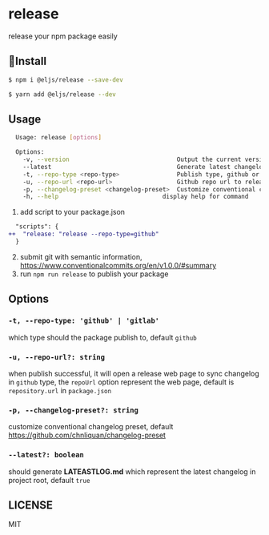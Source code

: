 # release

release your npm package easily

## Install

```bash
$ npm i @eljs/release --save-dev
```

```bash
$ yarn add @eljs/release --dev
```

## Usage

```bash
  Usage: release [options]

  Options:
    -v, --version                              Output the current version
    --latest                                   Generate latest changelog (default: true)
    -t, --repo-type <repo-type>                Publish type, github or gitlab
    -u, --repo-url <repo-url>                  Github repo url to release
    -p, --changelog-preset <changelog-preset>  Customize conventional changelog preset
    -h, --help                             display help for command
```

1. add script to your package.json

```diff
  "scripts": {
++  "release: "release --repo-type=github"  
  }
```

2. submit git with semantic information, https://www.conventionalcommits.org/en/v1.0.0/#summary
3. run `npm run release` to publish your package

## Options

### `-t, --repo-type: 'github' | 'gitlab'`

which type should the package publish to, default `github`


### `-u, --repo-url?: string`

when publish successful, it will open a release web page to sync changelog in `github` type, the `repoUrl` option represent the web page, default is `repository.url` in `package.json`


### `-p, --changelog-preset?: string`

customize conventional changelog preset, default https://github.com/chnliquan/changelog-preset

### `--latest?: boolean`

should generate **LATEASTLOG.md** which represent the latest changelog in project root, default `true`

## LICENSE

MIT
